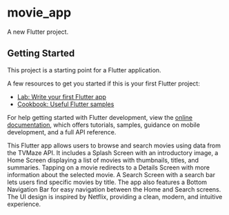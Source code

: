 # movie_app

A new Flutter project.

## Getting Started

This project is a starting point for a Flutter application.

A few resources to get you started if this is your first Flutter project:

- [Lab: Write your first Flutter app](https://docs.flutter.dev/get-started/codelab)
- [Cookbook: Useful Flutter samples](https://docs.flutter.dev/cookbook)

For help getting started with Flutter development, view the
[online documentation](https://docs.flutter.dev/), which offers tutorials,
samples, guidance on mobile development, and a full API reference.


This Flutter app allows users to browse and search movies using data from the TVMaze API. 
It includes a Splash Screen with an introductory image, a Home Screen displaying a list of movies with thumbnails, titles, and summaries. 
Tapping on a movie redirects to a Details Screen with more information about the selected movie. A Search Screen with a search bar lets users find specific movies by title. 
The app also features a Bottom Navigation Bar for easy navigation between the Home and Search screens. The UI design is inspired by Netflix, providing a clean, modern, and intuitive experience.
